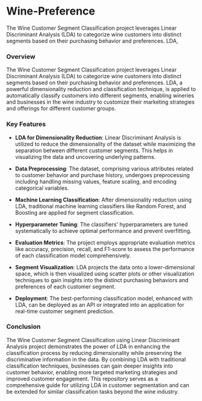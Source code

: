 # Wine-Preference
The Wine Customer Segment Classification project leverages Linear Discriminant Analysis (LDA) to categorize wine customers into distinct segments based on their purchasing behavior and preferences. LDA, 

### Overview

The Wine Customer Segment Classification project leverages Linear Discriminant Analysis (LDA) to categorize wine customers into distinct segments based on their purchasing behavior and preferences. LDA, a powerful dimensionality reduction and classification technique, is applied to automatically classify customers into different segments, enabling wineries and businesses in the wine industry to customize their marketing strategies and offerings for different customer groups.

### Key Features

- **LDA for Dimensionality Reduction**: Linear Discriminant Analysis is utilized to reduce the dimensionality of the dataset while maximizing the separation between different customer segments. This helps in visualizing the data and uncovering underlying patterns.

- **Data Preprocessing**: The dataset, comprising various attributes related to customer behavior and purchase history, undergoes preprocessing including handling missing values, feature scaling, and encoding categorical variables.

- **Machine Learning Classification**: After dimensionality reduction using LDA, traditional machine learning classifiers like Random Forest, and  Boosting are applied for segment classification.

- **Hyperparameter Tuning**: The classifiers' hyperparameters are tuned systematically to achieve optimal performance and prevent overfitting.

- **Evaluation Metrics**: The project employs appropriate evaluation metrics like accuracy, precision, recall, and F1-score to assess the performance of each classification model comprehensively.

- **Segment Visualization**: LDA projects the data onto a lower-dimensional space, which is then visualized using scatter plots or other visualization techniques to gain insights into the distinct purchasing behaviors and preferences of each customer segment.

- **Deployment**: The best-performing classification model, enhanced with LDA, can be deployed as an API or integrated into an application for real-time customer segment prediction.


### Conclusion

The Wine Customer Segment Classification using Linear Discriminant Analysis project demonstrates the power of LDA in enhancing the classification process by reducing dimensionality while preserving the discriminative information in the data. By combining LDA with traditional classification techniques, businesses can gain deeper insights into customer behavior, enabling more targeted marketing strategies and improved customer engagement. This repository serves as a comprehensive guide for utilizing LDA in customer segmentation and can be extended for similar classification tasks beyond the wine industry.
